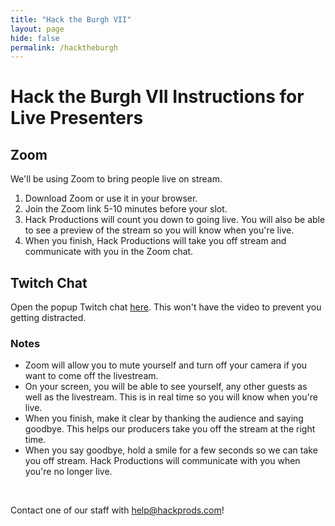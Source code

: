 ```yaml
---
title: "Hack the Burgh VII"
layout: page
hide: false
permalink: /hacktheburgh
---
```


# Hack the Burgh VII Instructions for Live Presenters

## Zoom

We'll be using Zoom to bring people live on stream.

1. Download Zoom or use it in your browser.
2. Join the Zoom link 5-10 minutes before your slot.
3. Hack Productions will count you down to going live. You will also be able to see a preview of the stream so you will know when you're live.
4. When you finish, Hack Productions will take you off stream and communicate with you in the Zoom chat.

## Twitch Chat

Open the popup Twitch chat [here](https://www.twitch.tv/popout/hackathonsuk/chat). This won't have the video to prevent you getting distracted.

### Notes

- Zoom will allow you to mute yourself and turn off your camera if you want to come off the livestream.
- On your screen, you will be able to see yourself, any other guests as well as the livestream. This is in real time so you will know when you're live.
- When you finish, make it clear by thanking the audience and saying goodbye. This helps our producers take you off the stream at the right time.
- When you say goodbye, hold a smile for a few seconds so we can take you off stream. Hack Productions will communicate with you when you're no longer live.

<br>

Contact one of our staff with [help@hackprods.com](mailto:help@hackprods.com)!

<br>
